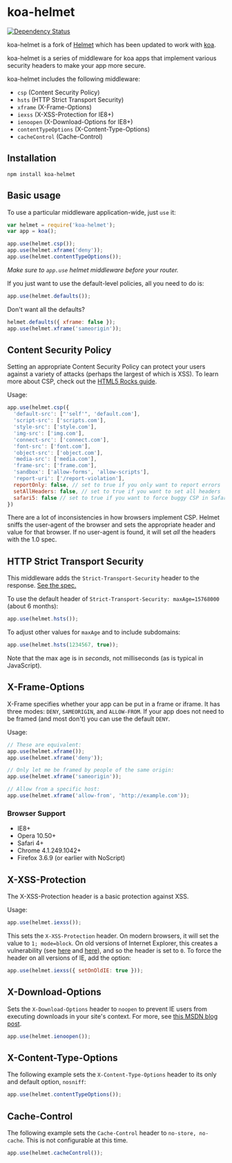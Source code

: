 koa-helmet
==========

[![Dependency Status](https://david-dm.org/venables/koa-helmet.png)](https://david-dm.org/venables/koa-helmet)

koa-helmet is a fork of [Helmet](https://github.com/helmetjs/helmet) which has been updated to work with [koa](https://github.com/koajs/koa).

koa-helmet is a series of middleware for koa apps that implement various security headers to make your app more secure.

koa-helmet includes the following middleware:

- `csp` (Content Security Policy)
- `hsts` (HTTP Strict Transport Security)
- `xframe` (X-Frame-Options)
- `iexss` (X-XSS-Protection for IE8+)
- `ienoopen` (X-Download-Options for IE8+)
- `contentTypeOptions` (X-Content-Type-Options)
- `cacheControl` (Cache-Control)

Installation
------------

    npm install koa-helmet

Basic usage
-----------


To use a particular middleware application-wide, just `use` it:

```javascript
var helmet = require('koa-helmet');
var app = koa();

app.use(helmet.csp());
app.use(helmet.xframe('deny'));
app.use(helmet.contentTypeOptions());
```

*Make sure to `app.use` helmet middleware before your router.*

If you just want to use the default-level policies, all you need to do is:

```javascript
app.use(helmet.defaults());
```

Don't want all the defaults?

```javascript
helmet.defaults({ xframe: false });
app.use(helmet.xframe('sameorigin'));
```

Content Security Policy
------------------------

Setting an appropriate Content Security Policy can protect your users against a variety of
attacks (perhaps the largest of which is XSS). To learn more about CSP, check out the [HTML5 Rocks guide](http://www.html5rocks.com/en/tutorials/security/content-security-policy/).

Usage:

```javascript
app.use(helmet.csp({
  'default-src': ["'self'", 'default.com'],
  'script-src': ['scripts.com'],
  'style-src': ['style.com'],
  'img-src': ['img.com'],
  'connect-src': ['connect.com'],
  'font-src': ['font.com'],
  'object-src': ['object.com'],
  'media-src': ['media.com'],
  'frame-src': ['frame.com'],
  'sandbox': ['allow-forms', 'allow-scripts'],
  'report-uri': ['/report-violation'],
  reportOnly: false, // set to true if you only want to report errors
  setAllHeaders: false, // set to true if you want to set all headers
  safari5: false // set to true if you want to force buggy CSP in Safari 5
})
```

There are a lot of inconsistencies in how browsers implement CSP. Helmet sniffs the user-agent of
the browser and sets the appropriate header and value for that browser. If no user-agent is found,
it will set _all_ the headers with the 1.0 spec.

HTTP Strict Transport Security
-------------------------------

This middleware adds the `Strict-Transport-Security` header to the response. [See the spec.](http://tools.ietf.org/html/draft-ietf-websec-strict-transport-sec-04)

To use the default header of `Strict-Transport-Security: maxAge=15768000` (about 6 months):

```javascript
app.use(helmet.hsts());
```

To adjust other values for `maxAge` and to include subdomains:

```javascript
app.use(helmet.hsts(1234567, true));
```

Note that the max age is in _seconds_, not milliseconds (as is typical in JavaScript).

X-Frame-Options
---------------

X-Frame specifies whether your app can be put in a frame or iframe. It has three
modes: `DENY`, `SAMEORIGIN`, and `ALLOW-FROM`. If your app does not need to be framed (and most
don't) you can use the default `DENY`.

Usage:

```javascript
// These are equivalent:
app.use(helmet.xframe());
app.use(helmet.xframe('deny'));

// Only let me be framed by people of the same origin:
app.use(helmet.xframe('sameorigin'));

// Allow from a specific host:
app.use(helmet.xframe('allow-from', 'http://example.com'));
```

### Browser Support

- IE8+
- Opera 10.50+
- Safari 4+
- Chrome 4.1.249.1042+
- Firefox 3.6.9 (or earlier with NoScript)

X-XSS-Protection
-----------------

The X-XSS-Protection header is a basic protection against XSS.

Usage:

```javascript
app.use(helmet.iexss());
```

This sets the `X-XSS-Protection` header. On modern browsers, it will set the value
to `1; mode=block`. On old versions of Internet Explorer, this creates a vulnerability
(see [here](http://hackademix.net/2009/11/21/ies-xss-filter-creates-xss-vulnerabilities/) and 
[here](http://technet.microsoft.com/en-us/security/bulletin/MS10-002)), and so the header is set
to `0`. To force the header on all versions of IE, add the option:

```javascript
app.use(helmet.iexss({ setOnOldIE: true }));
```

## X-Download-Options

Sets the `X-Download-Options` header to `noopen` to prevent IE users from executing downloads in
your site's context. For more, see [this MSDN blog post](http://blogs.msdn.com/b/ie/archive/2008/07/02/ie8-security-part-v-comprehensive-protection.aspx).

```javascript
app.use(helmet.ienoopen());
```

X-Content-Type-Options
----------------------

The following example sets the `X-Content-Type-Options` header to its only and default option, `nosniff`:

```javascript
app.use(helmet.contentTypeOptions());
```

Cache-Control
-------------

The following example sets the `Cache-Control` header to `no-store, no-cache`. This is not configurable at this time.

```javascript
app.use(helmet.cacheControl());
```
